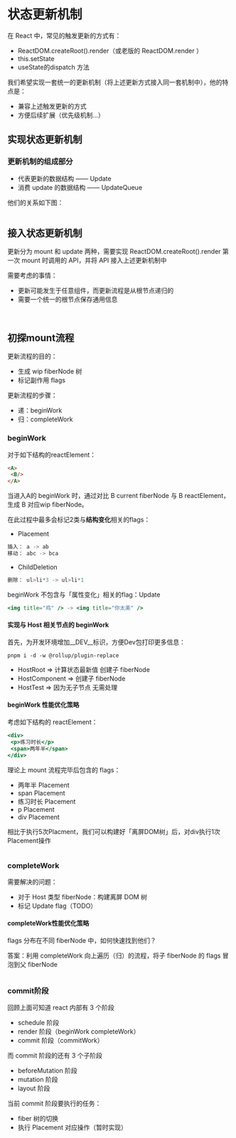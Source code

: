 <script setup>
import ImgUpdate1 from './images/update-1.png'
import ImgUpdate2 from './images/update-2.png'
import ImgUpdate3 from './images/update-3.png'
import ImgUpdate4 from './images/update-4.png'
import ImgUpdate5 from './images/update-5.png'
import ImgCommit1 from './images/commit-1.png'
</script>

# 状态更新机制

在 React 中，常见的触发更新的方式有：

- ReactDOM.createRoot().render（或老版的 ReactDOM.render ）
- this.setState
- useState的dispatch 方法

我们希望实现一套统一的更新机制（将上述更新方式接入同一套机制中），他的特点是：

- 兼容上述触发更新的方式
- 方便后续扩展（优先级机制...）

## 实现状态更新机制

### 更新机制的组成部分

- 代表更新的数据结构 —— Update
- 消费 update 的数据结构 —— UpdateQueue

他们的关系如下图：

<Image :src="ImgUpdate1" />

## 接入状态更新机制

更新分为 mount 和 update 两种，需要实现 ReactDOM.createRoot().render 第一次 mount 时调用的 API，并将 API 接入上述更新机制中

需要考虑的事情：

- 更新可能发生于任意组件，而更新流程是从根节点递归的
- 需要一个统一的根节点保存通用信息

<Image :src="ImgUpdate2" />

<Image :src="ImgUpdate3" />

## 初探mount流程

更新流程的目的：

- 生成 wip fiberNode 树
- 标记副作用 flags

更新流程的步骤：

- 递：beginWork
- 归：completeWork

### beginWork

对于如下结构的reactElement：

```html
<A>
 <B/>
</A>
```

当进入A的 beginWork 时，通过对比 B current fiberNode 与 B reactElement，生成 B 对应wip fiberNode。

在此过程中最多会标记2类与**结构变化**相关的flags：

- Placement

```jsx
插入： a -> ab  
移动： abc -> bca
```

- ChildDeletion

```jsx
删除： ul>li*3 -> ul>li*1
```

beginWork 不包含与「属性变化」相关的flag：Update

```jsx
<img title="鸡" /> -> <img title="你太美" />
```

#### 实现与 Host 相关节点的 beginWork

首先，为开发环境增加__DEV__标识，方便Dev包打印更多信息：

```shell
pnpm i -d -w @rollup/plugin-replace
```

- HostRoot => 计算状态最新值 创建子 fiberNode
- HostComponent => 创建子 fiberNode
- HostTest => 因为无子节点 无需处理

#### beginWork 性能优化策略

考虑如下结构的 reactElement：

```jsx
<div>
 <p>练习时长</p>
 <span>两年半</span>
</div>
```

理论上 mount 流程完毕后包含的 flags：

- 两年半 Placement
- span Placement
- 练习时长 Placement
- p Placement
- div Placement

相比于执行5次Placment，我们可以构建好「离屏DOM树」后，对div执行1次Placement操作

<Image :src="ImgUpdate4" />

### completeWork 

需要解决的问题：

- 对于 Host 类型 fiberNode：构建离屏 DOM 树
- 标记 Update flag（TODO）

#### completeWork性能优化策略

flags 分布在不同 fiberNode 中，如何快速找到他们？

答案：利用 completeWork 向上遍历（归）的流程，将子 fiberNode 的 flags 冒泡到父 fiberNode

<Image :src="ImgUpdate5" />

### commit阶段

回顾上面可知道 react 内部有 3 个阶段

- schedule 阶段
- render 阶段（beginWork completeWork）
- commit 阶段（commitWork）

而 commit 阶段的还有 3 个子阶段
- beforeMutation 阶段
- mutation 阶段
- layout 阶段

当前 commit 阶段要执行的任务：
- fiber 树的切换
- 执行 Placement 对应操作（暂时实现）

<Image :src="ImgCommit1" />


